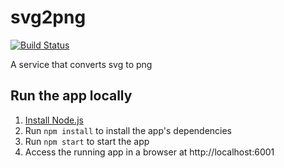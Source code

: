 # svg2png

[![Build Status](https://travis-ci.org/cdaniel/svg2png.svg?branch=master)](https://travis-ci.org/cdaniel/svg2png)

A service that converts svg to png


## Run the app locally

1. [Install Node.js][]
4. Run `npm install` to install the app's dependencies
5. Run `npm start` to start the app
6. Access the running app in a browser at http://localhost:6001

[Install Node.js]: https://nodejs.org/en/download/